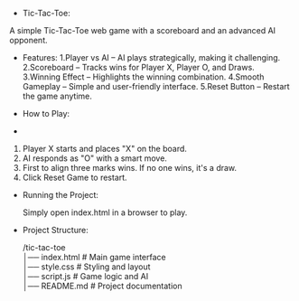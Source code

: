 * Tic-Tac-Toe:

A simple Tic-Tac-Toe web game with a scoreboard and an advanced AI opponent.

* Features:
1.Player vs AI – AI plays strategically, making it challenging.
2.Scoreboard – Tracks wins for Player X, Player O, and Draws.
3.Winning Effect – Highlights the winning combination.
4.Smooth Gameplay – Simple and user-friendly interface.
5.Reset Button – Restart the game anytime.

* How to Play:
* 
1. Player X starts and places "X" on the board.
2. AI responds as "O" with a smart move.
3. First to align three marks wins. If no one wins, it's a draw.
4. Click Reset Game to restart.

* Running the Project:

  Simply open index.html in a browser to play.

* Project Structure:
  
   /tic-tac-toe  
   │── index.html      # Main game interface  
   │── style.css       # Styling and layout  
   │── script.js       # Game logic and AI  
   │── README.md       # Project documentation
    
